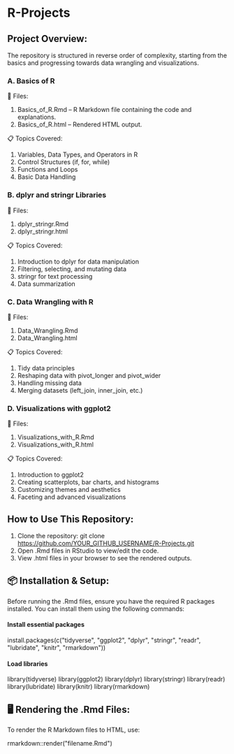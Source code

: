 # R-Projects

## Project Overview:

The repository is structured in reverse order of complexity, starting from the basics and progressing towards data wrangling and visualizations.

### A. Basics of R

📌 Files:

1. Basics_of_R.Rmd – R Markdown file containing the code and explanations.
2. Basics_of_R.html – Rendered HTML output.

📋 Topics Covered:

1. Variables, Data Types, and Operators in R
2. Control Structures (if, for, while)
3. Functions and Loops
4. Basic Data Handling

### B. dplyr and stringr Libraries

📌 Files:

1. dplyr_stringr.Rmd
2. dplyr_stringr.html

📋 Topics Covered:

1. Introduction to dplyr for data manipulation
2. Filtering, selecting, and mutating data
3. stringr for text processing
4. Data summarization

### C. Data Wrangling with R

📌 Files:

1. Data_Wrangling.Rmd
2. Data_Wrangling.html

📋 Topics Covered:

1. Tidy data principles
2. Reshaping data with pivot_longer and pivot_wider
3. Handling missing data
4. Merging datasets (left_join, inner_join, etc.)

### D. Visualizations with ggplot2

📌 Files:

1. Visualizations_with_R.Rmd
2. Visualizations_with_R.html

📋 Topics Covered:

1. Introduction to ggplot2
2. Creating scatterplots, bar charts, and histograms
3. Customizing themes and aesthetics
4. Faceting and advanced visualizations

## How to Use This Repository:

1. Clone the repository: git clone https://github.com/YOUR_GITHUB_USERNAME/R-Projects.git
2. Open .Rmd files in RStudio to view/edit the code.
3. View .html files in your browser to see the rendered outputs.

## 📦 Installation & Setup:

Before running the .Rmd files, ensure you have the required R packages installed. You can install them using the following commands:

#### Install essential packages
install.packages(c("tidyverse", "ggplot2", "dplyr", "stringr", "readr", "lubridate", "knitr", "rmarkdown"))

#### Load libraries
library(tidyverse)
library(ggplot2)
library(dplyr)
library(stringr)
library(readr)
library(lubridate)
library(knitr)
library(rmarkdown)

## 🖥 Rendering the .Rmd Files:

To render the R Markdown files to HTML, use:

rmarkdown::render("filename.Rmd")
